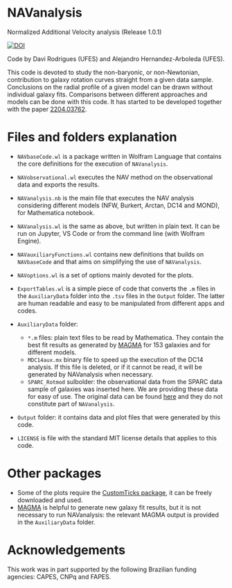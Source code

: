 # NAVanalysis
Normalized Additional Velocity analysis (Release 1.0.1)

[![DOI](https://zenodo.org/badge/469982786.svg)](https://zenodo.org/badge/latestdoi/469982786)

Code by Davi Rodrigues (UFES) and Alejandro Hernandez-Arboleda (UFES).

This code is devoted to study the non-baryonic, or non-Newtonian, contribution to galaxy rotation curves straight from a given data sample. Conclusions on the radial profile of a given model can be drawn without individual galaxy fits. Comparisons between different approaches and models can be done with this code. It has started to be developed together with the paper [2204.03762](http://arxiv.org/abs/2204.03762).

# Files and folders explanation

* `NAVbaseCode.wl` is a package written in Wolfram Language that contains the core definitions for the execution of `NAVanalysis`.
* `NAVobservational.wl` executes the NAV method on the observational data and exports the results.
* `NAVanalysis.nb` is the main file that executes the NAV analysis considering different models (NFW, Burkert, Arctan, DC14 and MOND), for Mathematica notebook.
* `NAVanalysis.wl` is the same as above, but written in plain text. It can be run on Jupyter, VS Code or from the command line (with Wolfram Engine).
* `NAVauxiliaryFunctions.wl` contains new definitions that builds on `NAVbaseCode` and that aims on simplifying the use of `NAVanalysis`.
* `NAVoptions.wl` is a set of options mainly devoted for the plots.
* `ExportTables.wl` is a simple piece of code that converts the `.m` files in the `AuxiliaryData` folder into the `.tsv` files in the `Output` folder. The latter are human readable and easy to be manipulated from different apps and codes. 

* `AuxiliaryData` folder: 
  * `*.m` files: plain text files to be read by Mathematica. They contain the best fit results as generated by [MAGMA](https://github.com/davi-rodrigues/MAGMA) for 153 galaxies and for different models. 
  * `MDC14aux.mx` binary file to speed up the execution of the DC14 analysis. If this file is deleted, or if it cannot be read, it will be generated by NAVanalysis when necessary.
  * `SPARC_Rotmod` sulbolder: the observational data from the SPARC data sample of galaxies was inserted here. We are providing these data for easy of use. The original data can be found [here](http://astroweb.cwru.edu/SPARC/) and they do not constitute part of `NAVanalysis`.

* `Output` folder: it contains data and plot files that were generated by this code.

* `LICENSE` is file with the standard MIT license details that applies to this code.

# Other packages

* Some of the plots require the [CustomTicks package](https://github.com/mark-caprio/CustomTicks), it can be freely downloaded and used.
* [MAGMA](https://github.com/davi-rodrigues/MAGMA) is helpful to generate new galaxy fit results, but it is not necessary to run NAVanalysis: the relevant MAGMA output is provided in the `AuxiliaryData` folder. 

# Acknowledgements

This work was in part supported by the following Brazilian funding agencies: CAPES, CNPq and FAPES.
